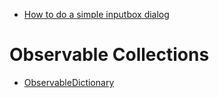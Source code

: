 * [How to do a simple inputbox dialog](https://forums.xamarin.com/discussion/35838/how-to-do-a-simple-inputbox-dialog)

# Observable Collections

* [ObservableDictionary](https://gist.github.com/kzu/cfe3cb6e4fe3efea6d24)
